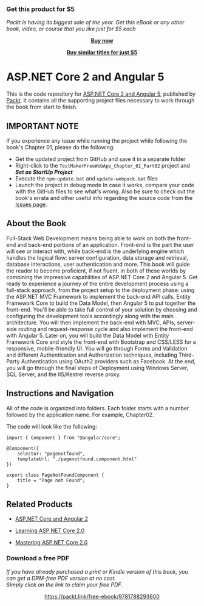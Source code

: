 
### Get this product for $5

<i>Packt is having its biggest sale of the year. Get this eBook or any other book, video, or course that you like just for $5 each</i>


<b><p align='center'>[Buy now](https://packt.link/9781788293600)</p></b>


<b><p align='center'>[Buy similar titles for just $5](https://subscription.packtpub.com/search)</p></b>


# ASP.NET Core 2 and Angular 5
This is the code repository for [ASP.NET Core 2 and Angular 5](https://www.packtpub.com/application-development/aspnet-core-2-and-angular-5?utm_source=GitHub&utm_medium=repository&utm_campaign=9781788293600), published by [Packt](https://www.packtpub.com/?utm_source=github). It contains all the supporting project files necessary to work through the book from start to finish.

## IMPORTANT NOTE
If you experience any issue while running the project while following the book's Chapter 01, please do the following:
- Get the updated project from GitHub and save it in a separate folder
- Right-click to the `TestMakerFreeWebApp_Chapter_01_Part02` project and ***Set as StartUp Project***
- Execute the `npm-update.bat` and `update-webpack.bat` files
- Launch the project in debug mode
In case it works, compare your code with the GitHub files to see what's wrong. Also be sure to check out the book's errata and other useful info regarding the source code from the [Issues page](https://github.com/PacktPublishing/ASP.NET-Core-2-and-Angular-5/issues?utf8=✓&q=).

## About the Book
Full-Stack Web Development means being able to work on both the front-end and back-end portions of an application. Front-end is the part the user will see or interact with, while back-end is the underlying engine which handles the logical flow: server configuration, data storage and retrieval, database interactions, user authentication and more. This book will guide the reader to become proficient, if not fluent, in both of these worlds by combining the impressive capabilities of ASP.NET Core 2 and Angular 5.
Get ready to experience a journey of the entire development process using a full-stack approach, from the project setup to the deployment phase: using the ASP.NET MVC Framework to implement the back-end API calls, Entity Framework Core to build the Data Model, then Angular 5 to put together the front-end. You'll be able to take full control of your solution by choosing and configuring the development tools accordingly along with the main architecture. You will then implement the back-end with MVC, APIs, server-side routing and request-response cycle and also implement the front-end with Angular 5. Later on, you will build the Data Model with Entity Framework Core and style the front-end with Bootstrap and CSS/LESS for a responsive, mobile-friendly UI. You will go through Forms and Validation and different Authentication and Authorization techniques, including Third-Party Authentication using OAuth2 providers such as Facebook. At the end, you will go through the final steps of Deployment using Windows Server, SQL Server, and the IIS/Kestrel reverse proxy.

## Instructions and Navigation
All of the code is organized into folders. Each folder starts with a number followed by the application name. For example, Chapter02.



The code will look like the following:
```
import { Component } from "@angular/core";

@Component({
    selector: "pagenotfound",
    templateUrl: "./pagenotfound.component.html"
})

export class PageNotFoundComponent {
    title = "Page not Found";
}
```



## Related Products
* [ASP.NET Core and Angular 2](https://www.packtpub.com/application-development/aspnet-core-and-angular-2?utm_source=GitHub&utm_medium=repository&utm_campaign=9781786465689)

* [Learning ASP.NET Core 2.0](https://www.packtpub.com/application-development/learning-aspnet-core-20?utm_source=GitHub&utm_medium=repository&utm_campaign=9781788476638)

* [Mastering ASP.NET Core 2.0](https://www.packtpub.com/application-development/mastering-aspnet-core?utm_source=GitHub&utm_medium=repository&utm_campaign=9781787283688)

### Download a free PDF

 <i>If you have already purchased a print or Kindle version of this book, you can get a DRM-free PDF version at no cost.<br>Simply click on the link to claim your free PDF.</i>
<p align="center"> <a href="https://packt.link/free-ebook/9781788293600">https://packt.link/free-ebook/9781788293600 </a> </p>